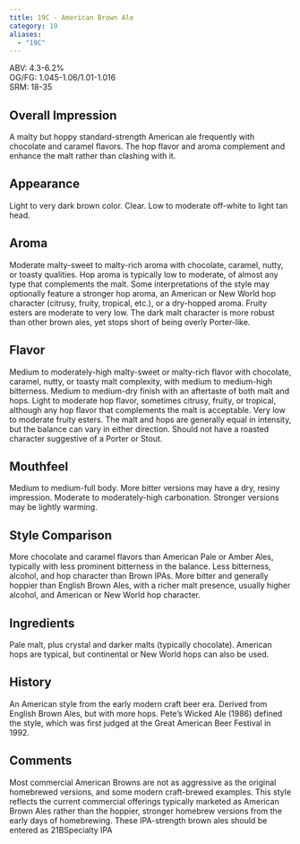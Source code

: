 ```yaml
---
title: 19C - American Brown Ale
category: 19
aliases: 
  - "19C"
---
```


ABV: 4.3-6.2%  
OG/FG: 1.045-1.06/1.01-1.016  
SRM: 18-35  

## Overall Impression
A malty but hoppy standard-strength American ale frequently with chocolate and caramel flavors. The hop flavor and aroma complement and enhance the malt rather than clashing with it.

## Appearance
Light to very dark brown color. Clear. Low to moderate off-white to light tan head.

## Aroma
Moderate malty-sweet to malty-rich aroma with chocolate, caramel, nutty, or toasty qualities. Hop aroma is typically low to moderate, of almost any type that complements the malt. Some interpretations of the style may optionally feature a stronger hop aroma, an American or New World hop character (citrusy, fruity, tropical, etc.), or a dry-hopped aroma. Fruity esters are moderate to very low. The dark malt character is more robust than other brown ales, yet stops short of being overly Porter-like.

## Flavor
Medium to moderately-high malty-sweet or malty-rich flavor with chocolate, caramel, nutty, or toasty malt complexity, with medium to medium-high bitterness. Medium to medium-dry finish with an aftertaste of both malt and hops. Light to moderate hop flavor, sometimes citrusy, fruity, or tropical, although any hop flavor that complements the malt is acceptable. Very low to moderate fruity esters. The malt and hops are generally equal in intensity, but the balance can vary in either direction. Should not have a roasted character suggestive of a Porter or Stout.

## Mouthfeel
Medium to medium-full body. More bitter versions may have a dry, resiny impression. Moderate to moderately-high carbonation. Stronger versions may be lightly warming.

## Style Comparison
More chocolate and caramel flavors than American Pale or Amber Ales, typically with less prominent bitterness in the balance. Less bitterness, alcohol, and hop character than Brown IPAs. More bitter and generally hoppier than English Brown Ales, with a richer malt presence, usually higher alcohol, and American or New World hop character.

## Ingredients
Pale malt, plus crystal and darker malts (typically chocolate). American hops are typical, but continental or New World hops can also be used.

## History
An American style from the early modern craft beer era. Derived from English Brown Ales, but with more hops. Pete’s Wicked Ale (1986) defined the style, which was first judged at the Great American Beer Festival in 1992.

## Comments
Most commercial American Browns are not as aggressive as the original homebrewed versions, and some modern craft-brewed examples. This style reflects the current commercial offerings typically marketed as American Brown Ales rather than the hoppier, stronger homebrew versions from the early days of homebrewing. These IPA-strength brown ales should be entered as 21BSpecialty IPA